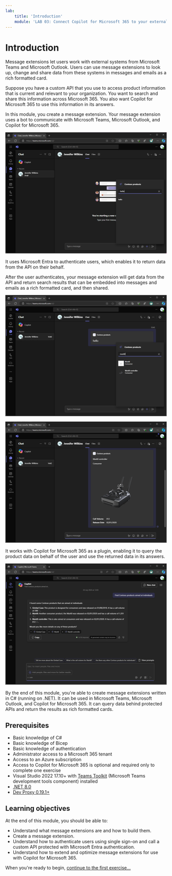 ```yaml
---
lab:
    title: 'Introduction'
    module: 'LAB 03: Connect Copilot for Microsoft 365 to your external data in real-time with message extension plugins built with .NET and Visual Studio'
---
```


# Introduction

Message extensions let users work with external systems from Microsoft Teams and Microsoft Outlook. Users can use message extensions to look up, change and share data from these systems in messages and emails as a rich formatted card.

Suppose you have a custom API that you use to access product information that is current and relevant to your organization. You want to search and share this information across Microsoft 365. You also want Copilot for Microsoft 365 to use this information in its answers.

In this module, you create a message extension. Your message extension uses a bot to communicate with Microsoft Teams, Microsoft Outlook, and Copilot for Microsoft 365.

![Screenshot of search results returned by a search based message extension in Microsoft Teams.](../media/1-search-results.png)

It uses Microsoft Entra to authenticate users, which enables it to return data from the API on their behalf.

After the user authenticates, your message extension will get data from the API and return search results that can be embedded into messages and emails as a rich formatted card, and then shared.

![Screenshot of search results that use data from an external API in Microsoft Teams.](../media/3-search-results-api.png)

![Screenshot of search result that is embedded in a message in Microsoft Teams.](../media/4-adaptive-card.png)

It works with Copilot for Microsoft 365 as a plugin, enabling it to query the product data on behalf of the user and use the returned data in its answers.

![Screenshot of an answer in Copilot for Microsoft 365 that contains information returned by the message extension plugin. An adaptive card is displayed showing product information.](../media/5-copilot-answer.png)

By the end of this module, you're able to create message extensions written in C# (running on .NET). It can be used in Microsoft Teams, Microsoft Outlook, and Copilot for Microsoft 365. It can query data behind protected APIs and return the results as rich formatted cards.

## Prerequisites

- Basic knowledge of C#
- Basic knowledge of Bicep
- Basic knowledge of authentication
- Administrator access to a Microsoft 365 tenant
- Access to an Azure subscription
- Access to Copilot for Microsoft 365 is optional and required only to complete one exercise
- Visual Studio 2022 17.10+ with [Teams Toolkit](/microsoftteams/platform/toolkit/toolkit-v4/teams-toolkit-fundamentals-vs) (Microsoft Teams development tools component) installed
- [.NET 8.0](https://dotnet.microsoft.com/download/dotnet/8.0)
- [Dev Proxy 0.19.1+](https://aka.ms/devproxy)

## Learning objectives

At the end of this module, you should be able to:

- Understand what message extensions are and how to build them.
- Create a message extension.
- Understand how to authenticate users using single sign-on and call a custom API protected with Microsoft Entra authentication.
- Understand how to extend and optimize message extensions for use with Copilot for Microsoft 365.

When you're ready to begin, [continue to the first exercise...](./2-exercise-create-a-message-extension.md)
